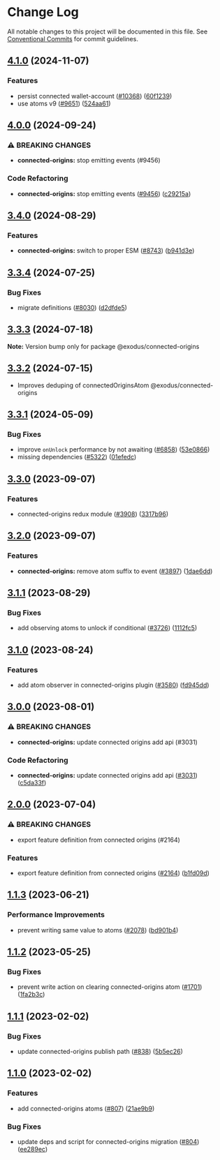 # Change Log

All notable changes to this project will be documented in this file.
See [Conventional Commits](https://conventionalcommits.org) for commit guidelines.

## [4.1.0](https://github.com/ExodusMovement/exodus-hydra/compare/@exodus/connected-origins@4.0.0...@exodus/connected-origins@4.1.0) (2024-11-07)

### Features

- persist connected wallet-account ([#10368](https://github.com/ExodusMovement/exodus-hydra/issues/10368)) ([60f1239](https://github.com/ExodusMovement/exodus-hydra/commit/60f1239b70292511d0dd97a313355e832510d2e3))
- use atoms v9 ([#9651](https://github.com/ExodusMovement/exodus-hydra/issues/9651)) ([524aa61](https://github.com/ExodusMovement/exodus-hydra/commit/524aa61f69c81e6ac00b2f94ea830688a105b3e4))

## [4.0.0](https://github.com/ExodusMovement/exodus-hydra/compare/@exodus/connected-origins@3.4.0...@exodus/connected-origins@4.0.0) (2024-09-24)

### ⚠ BREAKING CHANGES

- **connected-origins:** stop emitting events (#9456)

### Code Refactoring

- **connected-origins:** stop emitting events ([#9456](https://github.com/ExodusMovement/exodus-hydra/issues/9456)) ([c29215a](https://github.com/ExodusMovement/exodus-hydra/commit/c29215a2c4650a6e3543be72d841e56022ca85d1))

## [3.4.0](https://github.com/ExodusMovement/exodus-hydra/compare/@exodus/connected-origins@3.3.4...@exodus/connected-origins@3.4.0) (2024-08-29)

### Features

- **connected-origins:** switch to proper ESM ([#8743](https://github.com/ExodusMovement/exodus-hydra/issues/8743)) ([b941d3e](https://github.com/ExodusMovement/exodus-hydra/commit/b941d3e83cfc353b82fabe08ee6b946c61b48da3))

## [3.3.4](https://github.com/ExodusMovement/exodus-hydra/compare/@exodus/connected-origins@3.3.3...@exodus/connected-origins@3.3.4) (2024-07-25)

### Bug Fixes

- migrate definitions ([#8030](https://github.com/ExodusMovement/exodus-hydra/issues/8030)) ([d2dfde5](https://github.com/ExodusMovement/exodus-hydra/commit/d2dfde55dfa843eb52842f64b3aac3a6f9a59069))

## [3.3.3](https://github.com/ExodusMovement/exodus-hydra/compare/@exodus/connected-origins@3.3.2...@exodus/connected-origins@3.3.3) (2024-07-18)

**Note:** Version bump only for package @exodus/connected-origins

## [3.3.2](https://github.com/ExodusMovement/exodus-hydra/compare/@exodus/connected-origins@3.3.1...@exodus/connected-origins@3.3.2) (2024-07-15)

- Improves deduping of connectedOriginsAtom @exodus/connected-origins

## [3.3.1](https://github.com/ExodusMovement/exodus-hydra/compare/@exodus/connected-origins@3.3.0...@exodus/connected-origins@3.3.1) (2024-05-09)

### Bug Fixes

- improve `onUnlock` performance by not awaiting ([#6858](https://github.com/ExodusMovement/exodus-hydra/issues/6858)) ([53e0866](https://github.com/ExodusMovement/exodus-hydra/commit/53e08668d6eb89ab9eb5c04a3d3803b2da3ac97a))
- missing dependencies ([#5322](https://github.com/ExodusMovement/exodus-hydra/issues/5322)) ([01efedc](https://github.com/ExodusMovement/exodus-hydra/commit/01efedc7508fb14925277fdcd388afb721ac3dd1))

## [3.3.0](https://github.com/ExodusMovement/exodus-hydra/compare/@exodus/connected-origins@3.2.0...@exodus/connected-origins@3.3.0) (2023-09-07)

### Features

- connected-origins redux module ([#3908](https://github.com/ExodusMovement/exodus-hydra/issues/3908)) ([3317b96](https://github.com/ExodusMovement/exodus-hydra/commit/3317b965ed5912b11612e73747f2dc13605ebc0c))

## [3.2.0](https://github.com/ExodusMovement/exodus-hydra/compare/@exodus/connected-origins@3.1.1...@exodus/connected-origins@3.2.0) (2023-09-07)

### Features

- **connected-origins:** remove atom suffix to event ([#3897](https://github.com/ExodusMovement/exodus-hydra/issues/3897)) ([1dae6dd](https://github.com/ExodusMovement/exodus-hydra/commit/1dae6ddc3cf681e718913ca1f9edc3bb97be5145))

## [3.1.1](https://github.com/ExodusMovement/exodus-hydra/compare/@exodus/connected-origins@3.1.0...@exodus/connected-origins@3.1.1) (2023-08-29)

### Bug Fixes

- add observing atoms to unlock if conditional ([#3726](https://github.com/ExodusMovement/exodus-hydra/issues/3726)) ([1112fc5](https://github.com/ExodusMovement/exodus-hydra/commit/1112fc5e1a6731d3d97b4e20541a96d4ba06a228))

## [3.1.0](https://github.com/ExodusMovement/exodus-hydra/compare/@exodus/connected-origins@3.0.0...@exodus/connected-origins@3.1.0) (2023-08-24)

### Features

- add atom observer in connected-origins plugin ([#3580](https://github.com/ExodusMovement/exodus-hydra/issues/3580)) ([fd945dd](https://github.com/ExodusMovement/exodus-hydra/commit/fd945ddfa48e08e216962e5091057ea66282081b))

## [3.0.0](https://github.com/ExodusMovement/exodus-hydra/compare/@exodus/connected-origins@2.0.0...@exodus/connected-origins@3.0.0) (2023-08-01)

### ⚠ BREAKING CHANGES

- **connected-origins:** update connected origins add api (#3031)

### Code Refactoring

- **connected-origins:** update connected origins add api ([#3031](https://github.com/ExodusMovement/exodus-hydra/issues/3031)) ([c5da33f](https://github.com/ExodusMovement/exodus-hydra/commit/c5da33f126e311ea28155182c7117f1fbde4a2a5))

## [2.0.0](https://github.com/ExodusMovement/exodus-hydra.git/compare/@exodus/connected-origins@1.1.3...@exodus/connected-origins@2.0.0) (2023-07-04)

### ⚠ BREAKING CHANGES

- export feature definition from connected origins (#2164)

### Features

- export feature definition from connected origins ([#2164](https://github.com/ExodusMovement/exodus-hydra.git/issues/2164)) ([b1fd09d](https://github.com/ExodusMovement/exodus-hydra.git/commit/b1fd09d7d05d2088f4e12da80a983850d91659f5))

## [1.1.3](https://github.com/ExodusMovement/exodus-hydra.git/compare/@exodus/connected-origins@1.1.2...@exodus/connected-origins@1.1.3) (2023-06-21)

### Performance Improvements

- prevent writing same value to atoms ([#2078](https://github.com/ExodusMovement/exodus-hydra.git/issues/2078)) ([bd901b4](https://github.com/ExodusMovement/exodus-hydra.git/commit/bd901b40a10c8983f2fe6fbb10c9dc8a81ccbd60))

## [1.1.2](https://github.com/ExodusMovement/exodus-hydra.git/compare/@exodus/connected-origins@1.1.1...@exodus/connected-origins@1.1.2) (2023-05-25)

### Bug Fixes

- prevent write action on clearing connected-origins atom ([#1701](https://github.com/ExodusMovement/exodus-hydra.git/issues/1701)) ([1fa2b3c](https://github.com/ExodusMovement/exodus-hydra.git/commit/1fa2b3ce34c9b0928f4ad11ec27fc6687c74e2ca))

## [1.1.1](https://github.com/ExodusMovement/exodus-hydra.git/compare/@exodus/connected-origins@1.1.0...@exodus/connected-origins@1.1.1) (2023-02-02)

### Bug Fixes

- update connected-origins publish path ([#838](https://github.com/ExodusMovement/exodus-hydra.git/issues/838)) ([5b5ec26](https://github.com/ExodusMovement/exodus-hydra.git/commit/5b5ec2694252cc05b74fd1baad100b51822543d6))

## [1.1.0](https://github.com/ExodusMovement/exodus-hydra.git/compare/@exodus/connected-origins@1.0.0...@exodus/connected-origins@1.1.0) (2023-02-02)

### Features

- add connected-origins atoms ([#807](https://github.com/ExodusMovement/exodus-hydra.git/issues/807)) ([21ae9b9](https://github.com/ExodusMovement/exodus-hydra.git/commit/21ae9b9d6f5ec7d33fa48283e267270cfd94dd82))

### Bug Fixes

- update deps and script for connected-origins migration ([#804](https://github.com/ExodusMovement/exodus-hydra.git/issues/804)) ([ee289ec](https://github.com/ExodusMovement/exodus-hydra.git/commit/ee289ec15cea5613ae301cb37873702660117755))
